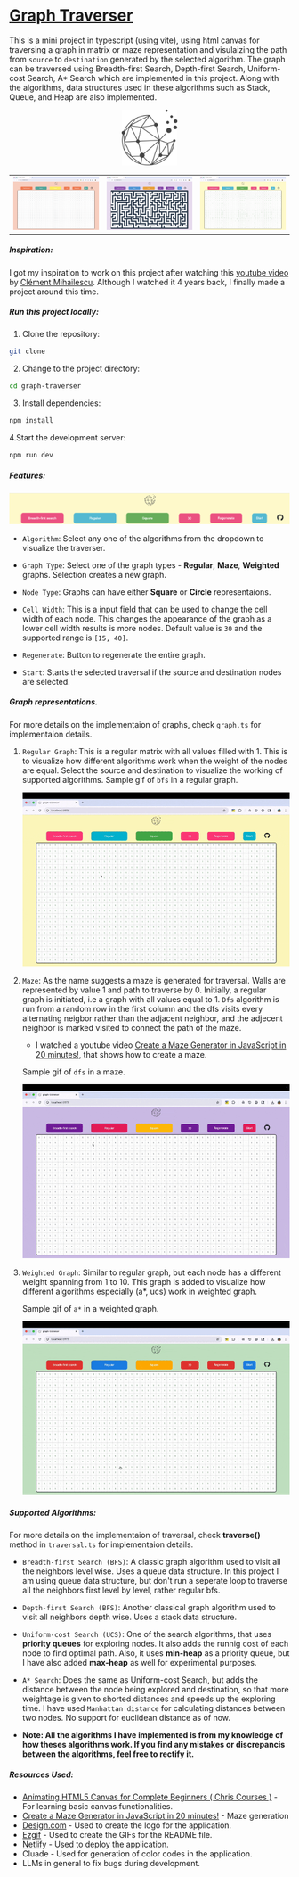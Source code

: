 # [Graph Traverser](https://graph-traverser.netlify.app/)

This is a mini project in typescript (using vite), using html canvas for traversing a graph in matrix or maze representation and visulaizing the path from `source` to `destination` generated by the selected algorithm. The graph can be traversed using Breadth-first Search, Depth-first Search, Uniform-cost Search, A\* Search which are implemented in this project. Along with the algorithms, data structures used in these algorithms such as Stack, Queue, and Heap are also implemented.

<div align="center">
<img alt="logo" src="/public/logo.png" width="100" height="100">
</div>

<table>
    <tr>
        <td><img alt="reguular graph" src="/readme_images/reg-graph.png"/></td>
        <td><img alt="reguular graph" src="/readme_images/maze.png"/></td>
        <td><img alt="reguular graph" src="/readme_images/weigthed.png"/></td>
    </tr>
</table>

##### Inspiration:

I got my inspiration to work on this project after watching this [youtube video](https://www.youtube.com/watch?v=n4t_-NjY_Sg) by [Clément Mihailescu](https://www.youtube.com/@clem). Although I watched it 4 years back, I finally made a project around this time.

##### Run this project locally:

1. Clone the repository:

```bash
git clone
```

2. Change to the project directory:

```bash
cd graph-traverser
```

3. Install dependencies:

```bash
npm install
```

4.Start the development server:

```bash
npm run dev
```

##### Features:

![features](readme_images/features.png)

- `Algorithm`: Select any one of the algorithms from the dropdown to visualize the traverser.

- `Graph Type`: Select one of the graph types - **Regular**, **Maze**, **Weighted** graphs. Selection creates a new graph.

- `Node Type`: Graphs can have either **Square** or **Circle** representaions.

- `Cell Width`: This is a input field that can be used to change the cell width of each node. This changes the appearance of the graph as a lower cell width results is more nodes. Default value is `30` and the supported range is `[15, 40]`.

- `Regenerate`: Button to regenerate the entire graph.

- `Start`: Starts the selected traversal if the source and destination nodes are selected.

##### Graph representations.

For more details on the implementaion of graphs, check `graph.ts` for implementaion details.

1. `Regular Graph`: This is a regular matrix with all values filled with 1. This is to visualize how different algorithms work when the weight of the nodes are equal. Select the source and destination to visualize the working of supported algorithms.
   Sample gif of `bfs` in a regular graph.

   <div align="center">
       <img src="./readme_images/reg-graph-action.gif" alt="regular_graph_bfs">
   </div>

2. `Maze`: As the name suggests a maze is generated for traversal. Walls are represented by value 1 and path to traverse by 0. Initially, a regular graph is initiated, i.e a graph with all values equal to 1. `Dfs` algorithm is run from a random row in the first column and the dfs visits every alternating neigbor rather than the adjacent neighbor, and the adjecent neighbor is marked visited to connect the path of the maze.

   - I watched a youtube video [Create a Maze Generator in JavaScript in 20 minutes!](https://www.youtube.com/watch?v=Pm0BFtQH_7Y), that shows how to create a maze.

   Sample gif of `dfs` in a maze.

    <div align="center">
       <img src="./readme_images/maze-graph-action.gif" alt="regular_graph_bfs">
   </div>

3. `Weighted Graph`: Similar to regular graph, but each node has a different weight spanning from 1 to 10. This graph is added to visualize how different algorithms especially (a\*, ucs) work in weighted graph.

   Sample gif of `a*` in a weighted graph.

    <div align="center">
       <img src="./readme_images/weighted-graph-action.gif" alt="regular_graph_bfs">
   </div>

##### Supported Algorithms:

For more details on the implementaion of traversal, check **traverse()** method in `traversal.ts` for implementaion details.

- `Breadth-first Search (BFS)`: A classic graph algorithm used to visit all the neighbors level wise. Uses a queue data structure. In this project I am using queue data structure, but don't run a seperate loop to traverse all the neighbors first level by level, rather regular bfs.

- `Depth-first Search (BFS)`: Another classical graph algorithm used to visit all neighbors depth wise. Uses a stack data structure.

- `Uniform-cost Search (UCS)`: One of the search algorithms, that uses **priority queues** for exploring nodes. It also adds the runnig cost of each node to find optimal path. Also, it uses **min-heap** as a priority queue, but I have also added **max-heap** as well for experimental purposes.

- `A* Search`: Does the same as Uniform-cost Search, but adds the distance between the node being explored and destination, so that more weightage is given to shorted distances and speeds up the exploring time. I have used `Manhattan distance` for calculating distances between two nodes. No support for euclidean distance as of now.

- **Note: All the algorithms I have implemented is from my knowledge of how theses algorithms work. If you find any mistakes or discrepancis between the algorithms, feel free to rectify it.**

##### Resources Used:

- [Animating HTML5 Canvas for Complete Beginners (
  Chris Courses
  )](https://www.youtube.com/playlist?list=PLpPnRKq7eNW3We9VdCfx9fprhqXHwTPXL) - For learning basic canvas functionalities.
- [Create a Maze Generator in JavaScript in 20 minutes!](https://www.youtube.com/watch?v=Pm0BFtQH_7Y) - Maze generation
- [Design.com](https://www.design.com/) - Used to create the logo for the application.
- [Ezgif](https://ezgif.com/) - Used to create the GIFs for the README file.
- [Netlify](https://www.netlify.com/) - Used to deploy the application.
- Cluade - Used for generation of color codes in the application.
- LLMs in general to fix bugs during development.

